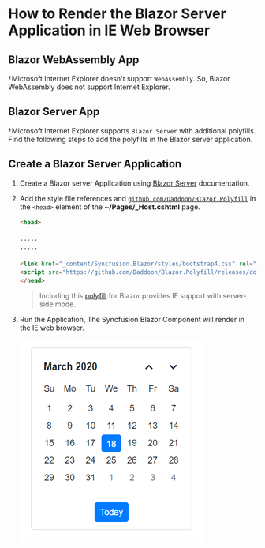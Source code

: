 # How to Render the Blazor Server Application in IE Web Browser

## Blazor WebAssembly App

†Microsoft Internet Explorer doesn't support `WebAssembly`. So, Blazor WebAssembly does not support Internet Explorer.

## Blazor Server App

†Microsoft Internet Explorer supports `Blazor Server` with additional polyfills. Find the following steps to add the polyfills in the Blazor server application.

## Create a Blazor Server Application

1. Create a Blazor server Application using [Blazor Server](../../getting-started/server-side-blazor) documentation.

2. Add the style file references and [`github.com/Daddoon/Blazor.Polyfill`](https://github.com/Daddoon/Blazor.Polyfill) in the `<head>` element of the **~/Pages/_Host.cshtml** page.

    ```html
    <head>

    .....
    .....

    <link href="_content/Syncfusion.Blazor/styles/bootstrap4.css" rel="stylesheet" />
    <script src="https://github.com/Daddoon/Blazor.Polyfill/releases/download/3.0.1/blazor.polyfill.min.js"></script>
    </head>

    ```
    > Including this [polyfill](https://github.com/Daddoon/Blazor.Polyfill/releases/download/3.0.1/blazor.polyfill.min.js)  for Blazor provides IE support with server-side mode.

3. Run the Application, The Syncfusion Blazor Component will render in the IE web browser.

    ![output](../../getting-started/images/browser-output.png)
